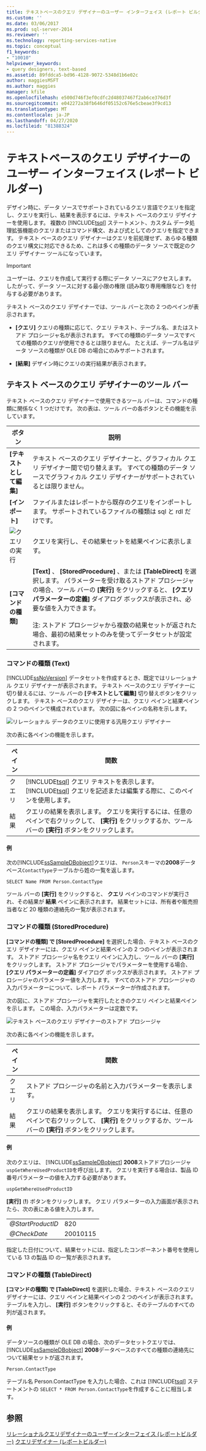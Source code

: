 ```yaml
---
title: テキストベースのクエリ デザイナーのユーザー インターフェイス (レポート ビルダー) | Microsoft Docs
ms.custom: ''
ms.date: 03/06/2017
ms.prod: sql-server-2014
ms.reviewer: ''
ms.technology: reporting-services-native
ms.topic: conceptual
f1_keywords:
- "10010"
helpviewer_keywords:
- query designers, text-based
ms.assetid: 89fddca5-bd96-4128-9072-5348d1b6e02c
author: maggiesMSFT
ms.author: maggies
manager: kfile
ms.openlocfilehash: e500d746f3ef0cdfc2d48037467f2ab6ce376d3f
ms.sourcegitcommit: e042272a38fb646df05152c676e5cbeae3f9cd13
ms.translationtype: MT
ms.contentlocale: ja-JP
ms.lasthandoff: 04/27/2020
ms.locfileid: "81388324"
---
```

# <a name="text-based-query-designer-user-interface-report-builder"></a>テキストベースのクエリ デザイナーのユーザー インターフェイス (レポート ビルダー)
  デザイン時に、データ ソースでサポートされているクエリ言語でクエリを指定し、クエリを実行し、結果を表示するには、テキスト ベースのクエリ デザイナーを使用します。 複数の [!INCLUDE[tsql](../../../includes/tsql-md.md)] ステートメント、カスタム データ処理拡張機能のクエリまたはコマンド構文、および式としてのクエリを指定できます。 テキスト ベースのクエリ デザイナーはクエリを前処理せず、あらゆる種類のクエリ構文に対応できるため、これは多くの種類のデータ ソースで既定のクエリ デザイナー ツールになっています。

> [!IMPORTANT]
>  ユーザーは、クエリを作成して実行する際にデータ ソースにアクセスします。 したがって、データ ソースに対する最小限の権限 (読み取り専用権限など) を付与する必要があります。

 テキスト ベースのクエリ デザイナーでは、ツール バーと次の 2 つのペインが表示されます。

-   **[クエリ]** クエリの種類に応じて、クエリ テキスト、テーブル名、またはストアド プロシージャ名が表示されます。 すべての種類のデータ ソースですべての種類のクエリが使用できるとは限りません。 たとえば、テーブル名はデータ ソースの種類が OLE DB の場合にのみサポートされます。

-   **[結果]** デザイン時にクエリの実行結果が表示されます。

## <a name="text-based-query-designer-toolbar"></a>テキスト ベースのクエリ デザイナーのツール バー
 テキスト ベースのクエリ デザイナーで使用できるツール バーは、コマンドの種類に関係なく 1 つだけです。 次の表は、ツール バーの各ボタンとその機能を示しています。

|ボタン|説明|
|------------|-----------------|
|**[テキストとして編集]**|テキスト ベースのクエリ デザイナーと、グラフィカル クエリ デザイナー間で切り替えます。 すべての種類のデータ ソースでグラフィカル クエリ デザイナーがサポートされているとは限りません。|
|**[インポート]**|ファイルまたはレポートから既存のクエリをインポートします。 サポートされているファイルの種類は sql と rdl だけです。|
|![クエリの実行](../../analysis-services/media/rsqdicon-run.gif "クエリの実行")|クエリを実行し、その結果セットを結果ペインに表示します。|
|**[コマンドの種類]**|**[Text]** 、 **[StoredProcedure]** 、または **[TableDirect]** を選択します。 パラメーターを受け取るストアド プロシージャの場合、ツール バーの **[実行]** をクリックすると、 **[クエリ パラメーターの定義]** ダイアログ ボックスが表示され、必要な値を入力できます。<br /><br /> 注: ストアド プロシージャから複数の結果セットが返された場合、最初の結果セットのみを使ってデータセットが設定されます。|

### <a name="command-type-text"></a>コマンドの種類 (Text)
 [!INCLUDE[ssNoVersion](../../includes/ssnoversion-md.md)] データセットを作成するとき、既定ではリレーショナル クエリ デザイナーが表示されます。 テキスト ベースのクエリ デザイナーに切り替えるには、ツール バーの **[テキストとして編集]** 切り替えボタンをクリックします。 テキスト ベースのクエリ デザイナーは、クエリ ペインと結果ペインの 2 つのペインで構成されています。 次の図に各ペインの名称を示します。

 ![リレーショナル データのクエリに使用する汎用クエリ デザイナー](../../analysis-services/media/rsqd-dsaw-sql-generic.gif "リレーショナル データのクエリに使用する汎用クエリ デザイナー")

 次の表に各ペインの機能を示します。

|ペイン|関数|
|----------|--------------|
|クエリ|[!INCLUDE[tsql](../../../includes/tsql-md.md)] クエリ テキストを表示します。 [!INCLUDE[tsql](../../../includes/tsql-md.md)] クエリを記述または編集する際に、このペインを使用します。|
|結果|クエリの結果を表示します。 クエリを実行するには、任意のペインで右クリックして、 **[実行]** をクリックするか、ツール バーの **[実行]** ボタンをクリックします。|

#### <a name="example"></a>例
 次の[!INCLUDE[ssSampleDBobject](../../../includes/sssampledbobject-md.md)]クエリは、 `Person`スキーマの**2008**データベース`ContactType`テーブルから姓の一覧を返します。

```
SELECT Name FROM Person.ContactType
```

 ツール バーの **[実行]** をクリックすると、 **クエリ** ペインのコマンドが実行され、その結果が **結果** ペインに表示されます。 結果セットには、所有者や販売担当者など 20 種類の連絡先の一覧が表示されます。

### <a name="command-type-storedprocedure"></a>コマンドの種類 (StoredProcedure)
 **[コマンドの種類] で [StoredProcedure]** を選択した場合、テキスト ベースのクエリ デザイナーには、クエリ ペインと結果ペインの 2 つのペインが表示されます。 ストアド プロシージャ名をクエリ ペインに入力し、ツール バーの **[実行]** をクリックします。 ストアド プロシージャでパラメーターを使用する場合、 **[クエリ パラメーターの定義]** ダイアログ ボックスが表示されます。 ストアド プロシージャのパラメーター値を入力します。 すべてのストアド プロシージャの入力パラメーターについて、レポート パラメーターが作成されます。

 次の図に、ストアド プロシージャを実行したときのクエリ ペインと結果ペインを示します。 この場合、入力パラメーターは定数です。

 ![テキスト ベースのクエリ デザイナーのストアド プロシージャ](../../analysis-services/media/rs-relational-text-sp.gif "テキスト ベースのクエリ デザイナーのストアド プロシージャ")

 次の表に各ペインの機能を示します。

|ペイン|関数|
|----------|--------------|
|クエリ|ストアド プロシージャの名前と入力パラメーターを表示します。|
|結果|クエリの結果を表示します。 クエリを実行するには、任意のペインで右クリックして、 **[実行]** をクリックするか、ツール バーの **[実行]** ボタンをクリックします。|

#### <a name="example"></a>例
 次のクエリは、 [!INCLUDE[ssSampleDBobject](../../../includes/sssampledbobject-md.md)] **2008**ストアドプロシージャ`uspGetWhereUsedProductID`を呼び出します。 クエリを実行する場合は、製品 ID 番号パラメーターの値を入力する必要があります。

```
uspGetWhereUsedProductID
```

 **[実行]** (**!**) ボタンをクリックします。 クエリ パラメーターの入力画面が表示されたら、次の表にある値を入力します。

|||
|-|-|
|*@StartProductID*|820|
|*@CheckDate*|20010115|

 指定した日付について、結果セットには、指定したコンポーネント番号を使用している 13 の製品 ID の一覧が表示されます。

### <a name="command-type-tabledirect"></a>コマンドの種類 (TableDirect)
 **[コマンドの種類] で [TableDirect]** を選択した場合、テキスト ベースのクエリ デザイナーには、クエリ ペインと結果ペインの 2 つのペインが表示されます。 テーブルを入力し、 **[実行]** ボタンをクリックすると、そのテーブルのすべての列が返されます。

#### <a name="example"></a>例
 データソースの種類が OLE DB の場合、次のデータセットクエリでは、 [!INCLUDE[ssSampleDBobject](../../../includes/sssampledbobject-md.md)] **2008**データベースのすべての種類の連絡先について結果セットが返されます。

 `Person.ContactType`

 テーブル名 Person.ContactType を入力した場合、これは [!INCLUDE[tsql](../../../includes/tsql-md.md)] ステートメントの `SELECT * FROM Person.ContactType`を作成することに相当します。

## <a name="see-also"></a>参照
 [リレーショナルクエリデザイナーのユーザーインターフェイス &#40;レポートビルダー&#41;](relational-query-designer-user-interface-report-builder.md) [クエリデザイナー &#40;レポートビルダー&#41;](../query-designers-report-builder.md)


